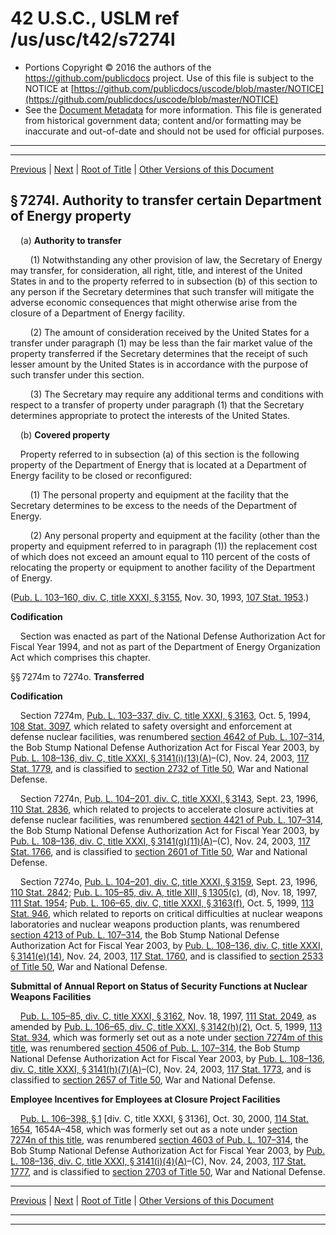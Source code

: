 ---
---

# 42 U.S.C., USLM ref /us/usc/t42/s7274l

* Portions Copyright © 2016 the authors of the https://github.com/publicdocs project.
  Use of this file is subject to the NOTICE at [https://github.com/publicdocs/uscode/blob/master/NOTICE](https://github.com/publicdocs/uscode/blob/master/NOTICE)
* See the [Document Metadata](././../../../../../..//README.md) for more information.
  This file is generated from historical government data; content and/or formatting may be inaccurate and out-of-date and should not be used for official purposes.

----------
----------

[Previous](./../../../../../..//us/usc/t42/ch84/schVI/ptC/m__us_usc_t42_s7274k.md) | [Next](./../../../../../..//us/usc/t42/ch84/schVI/ptC/m__us_usc_t42_s7274p.md) | [Root of Title](./../../../../../../) | [Other Versions of this Document](https://publicdocs.github.io/go/links?ns=uslm&ref=%2Fus%2Fusc%2Ft42%2Fs7274l)

## § 7274l. Authority to transfer certain Department of Energy property

    (a) __Authority to transfer__ 

        (1) Notwithstanding any other provision of law, the Secretary of Energy may transfer, for consideration, all right, title, and interest of the United States in and to the property referred to in subsection (b) of this section to any person if the Secretary determines that such transfer will mitigate the adverse economic consequences that might otherwise arise from the closure of a Department of Energy facility.

        (2) The amount of consideration received by the United States for a transfer under paragraph (1) may be less than the fair market value of the property transferred if the Secretary determines that the receipt of such lesser amount by the United States is in accordance with the purpose of such transfer under this section.

        (3) The Secretary may require any additional terms and conditions with respect to a transfer of property under paragraph (1) that the Secretary determines appropriate to protect the interests of the United States.

    (b) __Covered property__ 

    Property referred to in subsection (a) of this section is the following property of the Department of Energy that is located at a Department of Energy facility to be closed or reconfigured:

        (1) The personal property and equipment at the facility that the Secretary determines to be excess to the needs of the Department of Energy.

        (2) Any personal property and equipment at the facility (other than the property and equipment referred to in paragraph (1)) the replacement cost of which does not exceed an amount equal to 110 percent of the costs of relocating the property or equipment to another facility of the Department of Energy.

([Pub. L. 103–160, div. C, title XXXI, § 3155][/us/pl/103/160/s3155], Nov. 30, 1993, [107 Stat. 1953][/us/stat/107/1953].)

 __Codification__ 

    Section was enacted as part of the National Defense Authorization Act for Fiscal Year 1994, and not as part of the Department of Energy Organization Act which comprises this chapter.

§§ 7274m to 7274o. __Transferred__ 

 __Codification__ 

    Section 7274m, [Pub. L. 103–337, div. C, title XXXI, § 3163][/us/pl/103/337/s3163], Oct. 5, 1994, [108 Stat. 3097][/us/stat/108/3097], which related to safety oversight and enforcement at defense nuclear facilities, was renumbered [section 4642 of Pub. L. 107–314][/us/pl/107/314/s4642], the Bob Stump National Defense Authorization Act for Fiscal Year 2003, by [Pub. L. 108–136, div. C, title XXXI, § 3141(i)(13)(A)][/us/pl/108/136/s3141/i/13/A]–(C), Nov. 24, 2003, [117 Stat. 1779][/us/stat/117/1779], and is classified to [section 2732 of Title 50][/us/usc/t50/s2732], War and National Defense.

    Section 7274n, [Pub. L. 104–201, div. C, title XXXI, § 3143][/us/pl/104/201/s3143], Sept. 23, 1996, [110 Stat. 2836][/us/stat/110/2836], which related to projects to accelerate closure activities at defense nuclear facilities, was renumbered [section 4421 of Pub. L. 107–314][/us/pl/107/314/s4421], the Bob Stump National Defense Authorization Act for Fiscal Year 2003, by [Pub. L. 108–136, div. C, title XXXI, § 3141(g)(11)(A)][/us/pl/108/136/s3141/g/11/A]–(C), Nov. 24, 2003, [117 Stat. 1766][/us/stat/117/1766], and is classified to [section 2601 of Title 50][/us/usc/t50/s2601], War and National Defense.

    Section 7274o, [Pub. L. 104–201, div. C, title XXXI, § 3159][/us/pl/104/201/s3159], Sept. 23, 1996, [110 Stat. 2842][/us/stat/110/2842]; [Pub. L. 105–85, div. A, title XIII, § 1305(c)][/us/pl/105/85/s1305/c], (d), Nov. 18, 1997, [111 Stat. 1954][/us/stat/111/1954]; [Pub. L. 106–65, div. C, title XXXI, § 3163(f)][/us/pl/106/65/s3163/f], Oct. 5, 1999, [113 Stat. 946][/us/stat/113/946], which related to reports on critical difficulties at nuclear weapons laboratories and nuclear weapons production plants, was renumbered [section 4213 of Pub. L. 107–314][/us/pl/107/314/s4213], the Bob Stump National Defense Authorization Act for Fiscal Year 2003, by [Pub. L. 108–136, div. C, title XXXI, § 3141(e)(14)][/us/pl/108/136/s3141/e/14], Nov. 24, 2003, [117 Stat. 1760][/us/stat/117/1760], and is classified to [section 2533 of Title 50][/us/usc/t50/s2533], War and National Defense.

 __Submittal of Annual Report on Status of Security Functions at Nuclear Weapons Facilities__ 

    [Pub. L. 105–85, div. C, title XXXI, § 3162][/us/pl/105/85/s3162], Nov. 18, 1997, [111 Stat. 2049][/us/stat/111/2049], as amended by [Pub. L. 106–65, div. C, title XXXI, § 3142(h)(2)][/us/pl/106/65/s3142/h/2], Oct. 5, 1999, [113 Stat. 934][/us/stat/113/934], which was formerly set out as a note under [section 7274m of this title][/us/usc/t42/s7274m], was renumbered [section 4506 of Pub. L. 107–314][/us/pl/107/314/s4506], the Bob Stump National Defense Authorization Act for Fiscal Year 2003, by [Pub. L. 108–136, div. C, title XXXI, § 3141(h)(7)(A)][/us/pl/108/136/s3141/h/7/A]–(C), Nov. 24, 2003, [117 Stat. 1773][/us/stat/117/1773], and is classified to [section 2657 of Title 50][/us/usc/t50/s2657], War and National Defense.

 __Employee Incentives for Employees at Closure Project Facilities__ 

    [Pub. L. 106–398, § 1][/us/pl/106/398/s1] \[div. C, title XXXI, § 3136\], Oct. 30, 2000, [114 Stat. 1654][/us/stat/114/1654], 1654A–458, which was formerly set out as a note under [section 7274n of this title][/us/usc/t42/s7274n], was renumbered [section 4603 of Pub. L. 107–314][/us/pl/107/314/s4603], the Bob Stump National Defense Authorization Act for Fiscal Year 2003, by [Pub. L. 108–136, div. C, title XXXI, § 3141(i)(4)(A)][/us/pl/108/136/s3141/i/4/A]–(C), Nov. 24, 2003, [117 Stat. 1777][/us/stat/117/1777], and is classified to [section 2703 of Title 50][/us/usc/t50/s2703], War and National Defense.

----------

[Previous](./../../../../../..//us/usc/t42/ch84/schVI/ptC/m__us_usc_t42_s7274k.md) | [Next](./../../../../../..//us/usc/t42/ch84/schVI/ptC/m__us_usc_t42_s7274p.md) | [Root of Title](./../../../../../../) | [Other Versions of this Document](https://publicdocs.github.io/go/links?ns=uslm&ref=%2Fus%2Fusc%2Ft42%2Fs7274l)

----------
----------

[/us/pl/103/160/s3155]: https://publicdocs.github.io/go/links?ns=uslm&ref=%2Fus%2Fpl%2F103%2F160%2Fs3155
[/us/stat/107/1953]: https://publicdocs.github.io/go/links?ns=uslm&ref=%2Fus%2Fstat%2F107%2F1953
[/us/pl/103/337/s3163]: https://publicdocs.github.io/go/links?ns=uslm&ref=%2Fus%2Fpl%2F103%2F337%2Fs3163
[/us/stat/108/3097]: https://publicdocs.github.io/go/links?ns=uslm&ref=%2Fus%2Fstat%2F108%2F3097
[/us/pl/107/314/s4642]: https://publicdocs.github.io/go/links?ns=uslm&ref=%2Fus%2Fpl%2F107%2F314%2Fs4642
[/us/pl/108/136/s3141/i/13/A]: https://publicdocs.github.io/go/links?ns=uslm&ref=%2Fus%2Fpl%2F108%2F136%2Fs3141%2Fi%2F13%2FA
[/us/stat/117/1779]: https://publicdocs.github.io/go/links?ns=uslm&ref=%2Fus%2Fstat%2F117%2F1779
[/us/usc/t50/s2732]: https://publicdocs.github.io/go/links?ns=uslm&ref=%2Fus%2Fusc%2Ft50%2Fs2732
[/us/pl/104/201/s3143]: https://publicdocs.github.io/go/links?ns=uslm&ref=%2Fus%2Fpl%2F104%2F201%2Fs3143
[/us/stat/110/2836]: https://publicdocs.github.io/go/links?ns=uslm&ref=%2Fus%2Fstat%2F110%2F2836
[/us/pl/107/314/s4421]: https://publicdocs.github.io/go/links?ns=uslm&ref=%2Fus%2Fpl%2F107%2F314%2Fs4421
[/us/pl/108/136/s3141/g/11/A]: https://publicdocs.github.io/go/links?ns=uslm&ref=%2Fus%2Fpl%2F108%2F136%2Fs3141%2Fg%2F11%2FA
[/us/stat/117/1766]: https://publicdocs.github.io/go/links?ns=uslm&ref=%2Fus%2Fstat%2F117%2F1766
[/us/usc/t50/s2601]: https://publicdocs.github.io/go/links?ns=uslm&ref=%2Fus%2Fusc%2Ft50%2Fs2601
[/us/pl/104/201/s3159]: https://publicdocs.github.io/go/links?ns=uslm&ref=%2Fus%2Fpl%2F104%2F201%2Fs3159
[/us/stat/110/2842]: https://publicdocs.github.io/go/links?ns=uslm&ref=%2Fus%2Fstat%2F110%2F2842
[/us/pl/105/85/s1305/c]: https://publicdocs.github.io/go/links?ns=uslm&ref=%2Fus%2Fpl%2F105%2F85%2Fs1305%2Fc
[/us/stat/111/1954]: https://publicdocs.github.io/go/links?ns=uslm&ref=%2Fus%2Fstat%2F111%2F1954
[/us/pl/106/65/s3163/f]: https://publicdocs.github.io/go/links?ns=uslm&ref=%2Fus%2Fpl%2F106%2F65%2Fs3163%2Ff
[/us/stat/113/946]: https://publicdocs.github.io/go/links?ns=uslm&ref=%2Fus%2Fstat%2F113%2F946
[/us/pl/107/314/s4213]: https://publicdocs.github.io/go/links?ns=uslm&ref=%2Fus%2Fpl%2F107%2F314%2Fs4213
[/us/pl/108/136/s3141/e/14]: https://publicdocs.github.io/go/links?ns=uslm&ref=%2Fus%2Fpl%2F108%2F136%2Fs3141%2Fe%2F14
[/us/stat/117/1760]: https://publicdocs.github.io/go/links?ns=uslm&ref=%2Fus%2Fstat%2F117%2F1760
[/us/usc/t50/s2533]: https://publicdocs.github.io/go/links?ns=uslm&ref=%2Fus%2Fusc%2Ft50%2Fs2533
[/us/pl/105/85/s3162]: https://publicdocs.github.io/go/links?ns=uslm&ref=%2Fus%2Fpl%2F105%2F85%2Fs3162
[/us/stat/111/2049]: https://publicdocs.github.io/go/links?ns=uslm&ref=%2Fus%2Fstat%2F111%2F2049
[/us/pl/106/65/s3142/h/2]: https://publicdocs.github.io/go/links?ns=uslm&ref=%2Fus%2Fpl%2F106%2F65%2Fs3142%2Fh%2F2
[/us/stat/113/934]: https://publicdocs.github.io/go/links?ns=uslm&ref=%2Fus%2Fstat%2F113%2F934
[/us/usc/t42/s7274m]: https://publicdocs.github.io/go/links?ns=uslm&ref=%2Fus%2Fusc%2Ft42%2Fs7274m
[/us/pl/107/314/s4506]: https://publicdocs.github.io/go/links?ns=uslm&ref=%2Fus%2Fpl%2F107%2F314%2Fs4506
[/us/pl/108/136/s3141/h/7/A]: https://publicdocs.github.io/go/links?ns=uslm&ref=%2Fus%2Fpl%2F108%2F136%2Fs3141%2Fh%2F7%2FA
[/us/stat/117/1773]: https://publicdocs.github.io/go/links?ns=uslm&ref=%2Fus%2Fstat%2F117%2F1773
[/us/usc/t50/s2657]: https://publicdocs.github.io/go/links?ns=uslm&ref=%2Fus%2Fusc%2Ft50%2Fs2657
[/us/pl/106/398/s1]: https://publicdocs.github.io/go/links?ns=uslm&ref=%2Fus%2Fpl%2F106%2F398%2Fs1
[/us/stat/114/1654]: https://publicdocs.github.io/go/links?ns=uslm&ref=%2Fus%2Fstat%2F114%2F1654
[/us/usc/t42/s7274n]: https://publicdocs.github.io/go/links?ns=uslm&ref=%2Fus%2Fusc%2Ft42%2Fs7274n
[/us/pl/107/314/s4603]: https://publicdocs.github.io/go/links?ns=uslm&ref=%2Fus%2Fpl%2F107%2F314%2Fs4603
[/us/pl/108/136/s3141/i/4/A]: https://publicdocs.github.io/go/links?ns=uslm&ref=%2Fus%2Fpl%2F108%2F136%2Fs3141%2Fi%2F4%2FA
[/us/stat/117/1777]: https://publicdocs.github.io/go/links?ns=uslm&ref=%2Fus%2Fstat%2F117%2F1777
[/us/usc/t50/s2703]: https://publicdocs.github.io/go/links?ns=uslm&ref=%2Fus%2Fusc%2Ft50%2Fs2703


